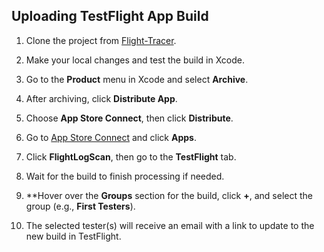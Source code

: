 ## Uploading TestFlight App Build

1. Clone the project from [Flight-Tracer](https://github.com/wahnaton/Flight-Tracer).

1. Make your local changes and test the build in Xcode.

1. Go to the **Product** menu in Xcode and select **Archive**.

1. After archiving, click **Distribute App**.

1. Choose **App Store Connect**, then click **Distribute**.

1. Go to [App Store Connect](https://appstoreconnect.apple.com/) and click **Apps**.

1. Click **FlightLogScan**, then go to the **TestFlight** tab.

1. Wait for the build to finish processing if needed.

1. **Hover over the **Groups** section for the build, click **+**, and select the group (e.g., **First Testers**).

1. The selected tester(s) will receive an email with a link to update to the new build in TestFlight.
